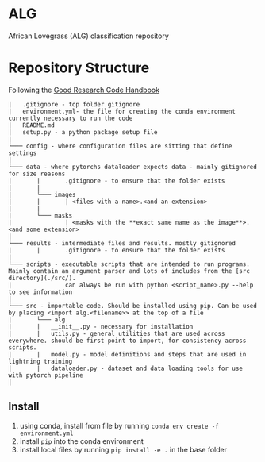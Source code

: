 # ALG
African Lovegrass (ALG) classification repository

# Repository Structure
Following the [Good Research Code Handbook](https://goodresearch.dev/)
```ALG
|   .gitignore - top folder gitignore
|   environment.yml- the file for creating the conda environment currently necessary to run the code
|   README.md
|   setup.py - a python package setup file
|
└─── config - where configuration files are sitting that define settings
|
└─── data - where pytorchs dataloader expects data - mainly gitignored for size reasons
|       |       .gitignore - to ensure that the folder exists
|       |
|       └─── images
|       |       | <files with a name>.<and an extension>
|       |       
|       └─── masks
|               | <masks with the **exact same name as the image**>.<and some extension>
|
└─── results - intermediate files and results. mostly gitignored
|       |       .gitignore - to ensure that the folder exists
|
└─── scripts - executable scripts that are intended to run programs. Mainly contain an argument parser and lots of includes from the [src directory](./src/).
|               can always be run with python <script_name>.py --help to see information
|
└─── src - importable code. Should be installed using pip. Can be used by placing <import alg.<filename>> at the top of a file
|       └─── alg
|       |   __init__.py - necessary for installation
|       |   utils.py - general utilities that are used across everywhere. should be first point to import, for consistency across scripts. 
|       |   model.py - model definitions and steps that are used in lightning training
|       |   dataloader.py - dataset and data loading tools for use with pytorch pipeline
|
```

## Install
1. using conda, install from file by running `conda env create -f environment.yml`
2. install `pip` into the conda environment
3. install local files by running `pip install -e .` in the base folder
   